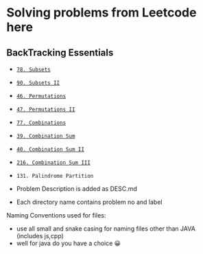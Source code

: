 # Solving problems from Leetcode here

## BackTracking Essentials

- [`78. Subsets`](./78.Subsets/DESC.md)
- [`90. Subsets II`](./90.SubsetsII/DESC.md)
- [`46. Permutations`](./46.Permutations/DESC.md)
- [`47. Permutations II`](./47.PermutationsII/DESC.md)
- [`77. Combinations`](./77.Combinations/DESC.md)
- [`39. Combination Sum`](./39.CombinationSum/DESC.md)
- [`40. Combination Sum II`](./40.CombinationSumII/DESC.md)
- [`216. Combination Sum III`](./216.CombinationSumIII/DESC.md)
- `131. Palindrome Partition`

- Problem Description is added as DESC.md
- Each directory name contains problem no and label

Naming Conventions used for files:

- use all small and snake casing for naming files other than JAVA (includes js,cpp)
- well for java do you have a choice 😀
